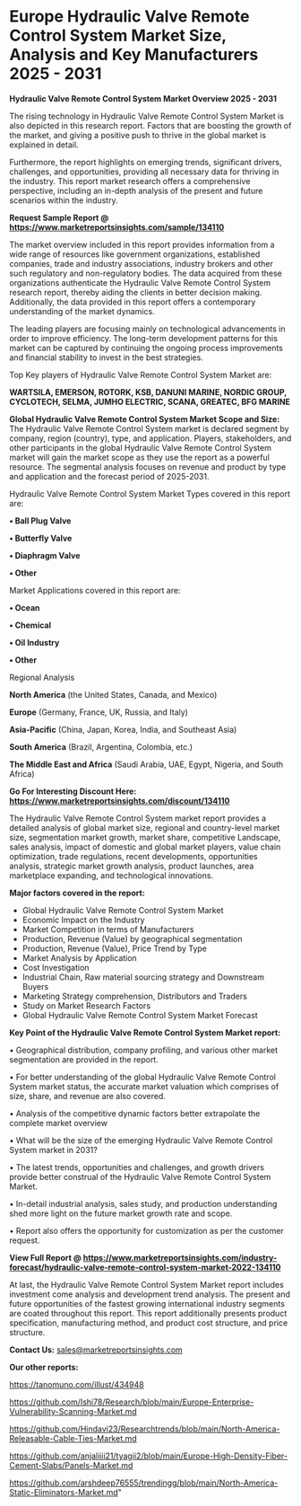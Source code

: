 # Europe Hydraulic Valve Remote Control System Market Size, Analysis and Key Manufacturers 2025 - 2031

<Strong> Hydraulic Valve Remote Control System Market Overview 2025 - 2031</strong>

The rising technology in Hydraulic Valve Remote Control System Market is also depicted in this research report. Factors that are boosting the growth of the market, and giving a positive push to thrive in the global market is explained in detail.

Furthermore, the report highlights on emerging trends, significant drivers, challenges, and opportunities, providing all necessary data for thriving in the industry. This report market research offers a comprehensive perspective, including an in-depth analysis of the present and future scenarios within the industry.

<strong>Request Sample Report @ <a href=https://www.marketreportsinsights.com/sample/134110>https://www.marketreportsinsights.com/sample/134110</a></strong>

The market overview included in this report provides information from a wide range of resources like government organizations, established companies, trade and industry associations, industry brokers and other such regulatory and non-regulatory bodies. The data acquired from these organizations authenticate the Hydraulic Valve Remote Control System research report, thereby aiding the clients in better decision making. Additionally, the data provided in this report offers a contemporary understanding of the market dynamics.

The leading players are focusing mainly on technological advancements in order to improve efficiency. The long-term development patterns for this market can be captured by continuing the ongoing process improvements and financial stability to invest in the best strategies.

Top Key players of Hydraulic Valve Remote Control System Market are:

<strong>WARTSILA, EMERSON, ROTORK, KSB, DANUNI MARINE, NORDIC GROUP, CYCLOTECH, SELMA, JUMHO ELECTRIC, SCANA, GREATEC, BFG MARINE</strong>

<strong><b>Global Hydraulic Valve Remote Control System Market Scope and Size:</b></strong>
The Hydraulic Valve Remote Control System market is declared segment by company, region (country), type, and application. Players, stakeholders, and other participants in the global Hydraulic Valve Remote Control System market will gain the market scope as they use the report as a powerful resource. The segmental analysis focuses on revenue and product by type and application and the forecast period of 2025-2031.

Hydraulic Valve Remote Control System Market Types covered in this report are:

<strong>• Ball Plug Valve

• Butterfly Valve

• Diaphragm Valve

• Other</strong>

Market Applications covered in this report are:

<strong>• Ocean

• Chemical

• Oil Industry

• Other</strong> 

Regional Analysis

<strong>North America</strong> (the United States, Canada, and Mexico)

<strong>Europe</strong> (Germany, France, UK, Russia, and Italy)

<strong>Asia-Pacific</strong> (China, Japan, Korea, India, and Southeast Asia)

<strong>South America</strong> (Brazil, Argentina, Colombia, etc.)

<strong>The Middle East and Africa</strong> (Saudi Arabia, UAE, Egypt, Nigeria, and South Africa)

<strong>Go For Interesting Discount Here: <a href=https://www.marketreportsinsights.com/discount/134110>https://www.marketreportsinsights.com/discount/134110</a></strong>

The Hydraulic Valve Remote Control System market report provides a detailed analysis of global market size, regional and country-level market size, segmentation market growth, market share, competitive Landscape, sales analysis, impact of domestic and global market players, value chain optimization, trade regulations, recent developments, opportunities analysis, strategic market growth analysis, product launches, area marketplace expanding, and technological innovations.

<strong><b>Major factors covered in the report:</b></strong>
<ul>
  <li>Global Hydraulic Valve Remote Control System Market </li>
  <li>Economic Impact on the Industry</li>
  <li>Market Competition in terms of Manufacturers</li>
  <li>Production, Revenue (Value) by geographical segmentation</li>
  <li>Production, Revenue (Value), Price Trend by Type</li>
  <li>Market Analysis by Application</li>
  <li>Cost Investigation</li>
  <li>Industrial Chain, Raw material sourcing strategy and Downstream Buyers</li>
  <li>Marketing Strategy comprehension, Distributors and Traders</li>
  <li>Study on Market Research Factors</li>
  <li>Global Hydraulic Valve Remote Control System Market Forecast</li>
</ul>

<strong><b>Key Point of the Hydraulic Valve Remote Control System Market report:</b></strong>

• Geographical distribution, company profiling, and various other market segmentation are provided in the report.

• For better understanding of the global Hydraulic Valve Remote Control System market status, the accurate market valuation which comprises of size, share, and revenue are also covered.

• Analysis of the competitive dynamic factors better extrapolate the complete market overview

• What will be the size of the emerging Hydraulic Valve Remote Control System market in 2031?

• The latest trends, opportunities and challenges, and growth drivers provide better construal of the Hydraulic Valve Remote Control System Market.

• In-detail industrial analysis, sales study, and production understanding shed more light on the future market growth rate and scope.

• Report also offers the opportunity for customization as per the customer request.

<strong><b>View Full Report @ <a href=https://www.marketreportsinsights.com/industry-forecast/hydraulic-valve-remote-control-system-market-2022-134110>https://www.marketreportsinsights.com/industry-forecast/hydraulic-valve-remote-control-system-market-2022-134110</a></b></strong>


At last, the Hydraulic Valve Remote Control System Market report includes investment come analysis and development trend analysis. The present and future opportunities of the fastest growing international industry segments are coated throughout this report. This report additionally presents product specification, manufacturing method, and product cost structure, and price structure.

<strong>Contact Us:</strong>
sales@marketreportsinsights.com

<strong>Our other reports:</strong>

<a href=https://tanomuno.com/illust/434948>https://tanomuno.com/illust/434948</a>

<a href=https://github.com/Ishi78/Research/blob/main/Europe-Enterprise-Vulnerability-Scanning-Market.md>https://github.com/Ishi78/Research/blob/main/Europe-Enterprise-Vulnerability-Scanning-Market.md</a>

<a href=https://github.com/Hindavi23/Researchtrends/blob/main/North-America-Releasable-Cable-Ties-Market.md>https://github.com/Hindavi23/Researchtrends/blob/main/North-America-Releasable-Cable-Ties-Market.md</a>

<a href=https://github.com/anjaliiii21/tyagii2/blob/main/Europe-High-Density-Fiber-Cement-Slabs/Panels-Market.md>https://github.com/anjaliiii21/tyagii2/blob/main/Europe-High-Density-Fiber-Cement-Slabs/Panels-Market.md</a>

<a href=https://github.com/arshdeep76555/trendingg/blob/main/North-America-Static-Eliminators-Market.md>https://github.com/arshdeep76555/trendingg/blob/main/North-America-Static-Eliminators-Market.md</a>"
